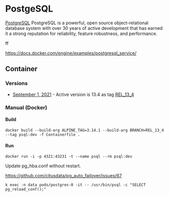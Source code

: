 # PostgeSQL

[PostgreSQL](https://www.postgresql.org) PostgreSQL is a powerful, open source object-relational database system with over 30 years of active development that has earned it a strong reputation for reliability, feature robustness, and performance.

ff

https://docs.docker.com/engine/examples/postgresql_service/

## Container

### Versions

- [September 1, 2021](https://www.postgresql.org/docs/) - Active version is 13.4 as tag [REL_13_4](https://github.com/postgres/postgres/tags)

### Manual (Docker)

#### Build

```
docker build --build-arg ALPINE_TAG=3.14.1 --build-arg BRANCH=REL_13_4 --tag psql:dev -f Containerfile . 
```

#### Run
```
docker run -i -p 4321:43231 -t --name psql --rm psql:dev
```

Update pg_hba.conf without restart.

https://github.com/citusdata/pg_auto_failover/issues/67
```
k exec -n data pods/postgres-0 -it -- /usr/bin/psql -c "SELECT pg_reload_conf();"
```

